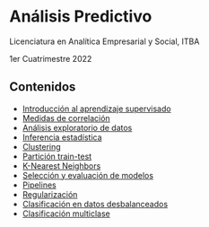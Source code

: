 
# Análisis Predictivo

Licenciatura en Analítica Empresarial y Social, ITBA

1er Cuatrimestre 2022

## Contenidos

* [Introducción al aprendizaje supervisado](10-intro_supervised)
* [Medidas de correlación](20-correlation)
* [Análisis exploratorio de datos](30-eda)
* [Inferencia estadística](31-inference)
* [Clustering](40-clustering)
* [Partición train-test](41-train_test)
* [K-Nearest Neighbors](50-knn)
* [Selección y evaluación de modelos](60-selection_evaluation)
* [Pipelines](70-pipeline)
* [Regularización](80-regularization)
* [Clasificación en datos desbalanceados](90-imbalanced_clf)
* [Clasificación multiclase](91-multiclass_clf)
